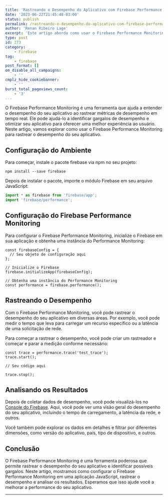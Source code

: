 ```yaml
---
title: 'Rastreando o Desempenho do Aplicativo com Firebase Performance Monitoring'
date: '2023-06-22T21:45:48-03:00'
status: publish
permalink: /rastreando-o-desempenho-do-aplicativo-com-firebase-performance-monitoring
author: 'Renan Ribeiro Lage'
excerpt: 'Este artigo aborda como usar o Firebase Performance Monitoring para rastrear o desempenho de um aplicativo e identificar possíveis gargalos. Discutimos como configurar o Firebase Performance Monitoring em uma aplicação JavaScript, passando pela instalação do pacote Firebase e obtenção de uma instância de Performance. Depois, exploramos como rastrear o desempenho, criar um rastreador e iniciar e parar a medição. Também orientamos sobre como analisar os dados de desempenho coletados no Console Firebase. Esperamos que esta publicação ajude os desenvolvedores a melhorar a performance de seus aplicativos usando o Firebase Performance Monitoring.'
type: post
id: 273
category:
    - Firebase
tag:
    - firebase
post_format: []
om_disable_all_campaigns:
    - ''
cmplz_hide_cookiebanner:
    - ''
burst_total_pageviews_count:
    - '3'
---
```

O Firebase Performance Monitoring é uma ferramenta que ajuda a entender o desempenho do seu aplicativo ao rastrear métricas de desempenho em tempo real. Ele pode ajudá-lo a identificar gargalos de desempenho e otimizar seu aplicativo para oferecer uma melhor experiência ao usuário. Neste artigo, vamos explorar como usar o Firebase Performance Monitoring para rastrear o desempenho do seu aplicativo.

Configuração do Ambiente
------------------------

Para começar, instale o pacote firebase via npm no seu projeto:

``` shell
npm install --save firebase
```

Depois de instalar o pacote, importe o módulo Firebase em seu arquivo JavaScript:

``` javascript
import * as firebase from 'firebase/app';
import 'firebase/performance';
```

Configuração do Firebase Performance Monitoring
-----------------------------------------------

Para configurar o Firebase Performance Monitoring, inicialize o Firebase em sua aplicação e obtenha uma instância do Performance Monitoring:

``` shell
const firebaseConfig = {
  // Seu objeto de configuração aqui
};

// Inicialize o Firebase
firebase.initializeApp(firebaseConfig);

// Obtenha uma instância do Performance Monitoring
const performance = firebase.performance();
```

Rastreando o Desempenho
-----------------------

Com o Firebase Performance Monitoring, você pode rastrear o desempenho do seu aplicativo em diversas áreas. Por exemplo, você pode medir o tempo que leva para carregar um recurso específico ou a latência de uma solicitação de rede.

Para começar a rastrear o desempenho, você pode criar um rastreador e começar e parar a medição conforme necessário:

``` shell
const trace = performance.trace('test_trace');
trace.start();

// Seu código aqui

trace.stop();
```

Analisando os Resultados
------------------------

Depois de coletar dados de desempenho, você pode visualizá-los no [Console do Firebase](https://console.firebase.google.com/). Aqui, você pode ver uma visão geral do desempenho do seu aplicativo, incluindo o tempo de carregamento, a latência da rede, e outros.

Você também pode explorar os dados em detalhes e filtrar por diferentes dimensões, como versão do aplicativo, país, tipo de dispositivo, e outros.

Conclusão
---------

O Firebase Performance Monitoring é uma ferramenta poderosa que permite rastrear o desempenho do seu aplicativo e identificar possíveis gargalos. Neste artigo, mostramos como configurar o Firebase Performance Monitoring em uma aplicação JavaScript, rastrear o desempenho e analisar os resultados. Esperamos que isso ajude você a melhorar a performance do seu aplicativo.

- - - - - -
